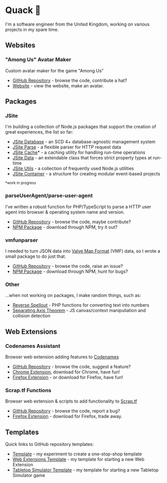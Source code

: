 # Quack 🦆

I'm a software engineer from the United Kingdom, working on various projects in my spare time.

## Websites
### "Among Us" Avatar Maker
Custom avatar maker for the game "Among Us"
- [GitHub Repository](https://github.com/lukesrw/among-us) - browse the code, contribute a hat?
- [Website](https://among-us.lukesrw.co.uk) - view the website, make an avatar.

## Packages
### JSite

I'm building a collection of Node.js packages that support the creation of great experiences, the list so far:

- [JSite Database](https://github.com/lukesrw/jsite-database) - an SCD 4+ database-agnostic management system  
- [JSite Parse](https://github.com/lukesrw/jsite-parse) - a flexible parser for HTTP request data  
- [JSite Cache](https://github.com/lukesrw/jsite-cache)* - a caching utility for handling run-time operations
- [JSite Data](https://github.com/lukesrw/jsite-data) - an extendable class that forces strict property types at run-time
- [JSite Utils](https://github.com/lukesrw/jsite-utils) - a collection of frequently used Node.js utilities
- [JSite Container](https://github.com/lukesrw/jsite-container) - a structure for creating modular event-based projects

<sup>*work in progress</sup>

### parseUserAgent/parse-user-agent

I've written a robust function for PHP/TypeScript to parse a HTTP user agent into browser & operating system name and version.

- [GitHub Repository](https://github.com/lukesrw/parseUserAgent) - browse the code, maybe contribute?
- [NPM Package](https://www.npmjs.com/package/parse-user-agent) - download through NPM, try it out?

### vmfunparser

I needed to turn JSON data into [Valve Map Format](https://developer.valvesoftware.com/wiki/Valve_Map_Format) (VMF) data, so I wrote a small package to do just that.

- [GitHub Repository](https://github.com/lukesrw/vmfunparser) - browse the code, raise an issue?
- [NPM Package](https://www.npmjs.com/package/vmfunparser) - download through NPM, hunt for bugs?

### Other

...when not working on packages, I make random things, such as:

- [Reverse Spellout](https://github.com/lukesrw/reverse-spellout) - PHP functions for converting text into numbers
- [Separating Axis Theorem](https://github.com/lukesrw/separating-axis-theorem) - JS canvas/context manipuliation and collision detection

## Web Extensions
### Codenames Assistant
Browser web extension adding features to [Codenames](https://codenames.game/)
- [GitHub Repository](https://github.com/lukesrw/codenames-assistant) - browse the code, suggest a feature?
- [Chrome Extension](https://chrome.google.com/webstore/detail/codenames-assistant/caeoldohbmnkpkndeephoanbkhjccgbm), download for Chrome, have fun!
- [Firefox Extension](https://addons.mozilla.org/en-GB/firefox/addon/codenames-assistant/) - or download for Firefox, have fun!

### Scrap.tf Functions
Browser web extension & scripts to add functionality to [Scrap.tf](https://scrap.tf)
- [GitHub Repository](https://github.com/lukesrw/scrap-tf) - browse the code, report a bug?
- [Firefox Extension](https://addons.mozilla.org/en-US/firefox/addon/scrap-tf-functions/) - download for Firefox, trade away.

## Templates

Quick links to GitHub repository templates:

- [Template](https://github.com/lukesrw/template) - my experiment to create a one-stop-shop template
- [Web Extensions Template](https://github.com/lukesrw/web-extensions-template) - my template for starting a new Web Extension
- [Tabletop Simulator Template](https://github.com/lukesrw/tabletop-simulator-template) - my template for starting a new Tabletop Simulator game
